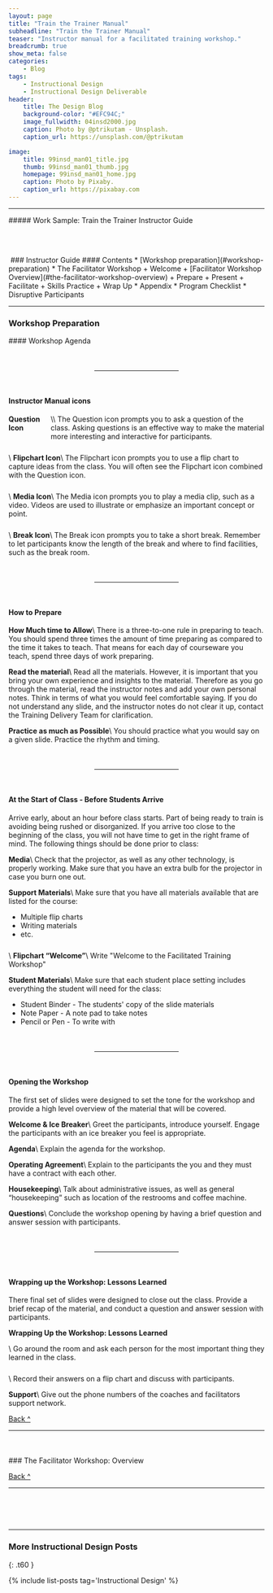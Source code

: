 ```yaml
---
layout: page
title: "Train the Trainer Manual"
subheadline: "Train the Trainer Manual"
teaser: "Instructor manual for a facilitated training workshop."
breadcrumb: true
show_meta: false
categories:
    - Blog
tags:
    - Instructional Design
    - Instructional Design Deliverable
header:
    title: The Design Blog
    background-color: "#EFC94C;"
    image_fullwidth: 04insd2000.jpg
    caption: Photo by @ptrikutam - Unsplash.
    caption_url: https://unsplash.com/@ptrikutam

image:
    title: 99insd_man01_title.jpg
    thumb: 99insd_man01_thumb.jpg
    homepage: 99insd_man01_home.jpg
    caption: Photo by Pixaby.
    caption_url: https://pixabay.com
---
```

<!--more-->
<hr>
##### Work Sample: Train the Trainer Instructor Guide
<br>

<!--Medium and Above-->
<div class="show-for-medium-up" markdown="1">
<img src="{{ site.urlimg }}99insd_man02_page_01.jpg" style="margin: 25px 0px 25px 0px" alt="">
</div>

<!--small-->

<div class="show-for-small-only" markdown="1">

<!--Cover Page and TOC-->
<img src="{{ site.urlimg }}99insd_man02_sld_01.JPG" style="margin: 25px 0px 0px 0px" alt="">
### Instructor Guide
#### Contents
* [Workshop preparation](#workshop-preparation)
* The Facilitator Workshop
   + Welcome
   + [Facilitator Workshop Overview](#the-facilitator-workshop-overview)
   + Prepare
   + Present
   + Facilitate
   + Skills Practice
   + Wrap Up
* Appendix
   * Program Checklist
   * Disruptive Participants

<hr>

<!--Workshop Preparation-->
### Workshop Preparation
<p></p>
#### Workshop Agenda

<hr style="width:33%; text-align:center; margin: 50px auto 50px auto;">

#### Instructor Manual icons
<div class="row">
  <div class="small-2 columns t30">
    <img src="{{ site.urlimg }}99insd_man02_icon_qst.jpg" style="margin: 0px 0px 0px 0px" alt="">
  </div>
  <div class="small-1- columns t30">
    <b>Question Icon</b>\\
    The Question icon prompts you to ask a question of the class. Asking questions is an effective way to make the material more interesting and interactive for participants.
  </div>
</div>

<img src="{{ site.urlimg }}99insd_man02_icon_flp.jpg" style="margin: 25px 0px 0px 0px" alt="">\\
**Flipchart Icon**\\
The Flipchart icon prompts you to use a flip chart to capture ideas from the class. You will often see the Flipchart icon combined with the Question icon.

<img src="{{ site.urlimg }}99insd_man02_icon_vid.jpg" style="margin: 25px 0px 0px 0px" alt="">\\
**Media Icon**\\
The Media icon prompts you to play a media clip, such as a video. Videos are used to illustrate or emphasize an important concept or point.

<img src="{{ site.urlimg }}99insd_man02_icon_brk.jpg" style="margin: 25px 0px 0px 0px" alt="">\\
**Break Icon**\\
The Break icon prompts you to take a short break. Remember to let participants know the length of the break and where to find facilities, such as the break room.

<hr style="width:33%; text-align:center; margin: 50px auto 50px auto;">

#### How to Prepare

**How Much time to Allow**\\
There is a three-to-one rule in preparing to teach. You should spend three times the amount of time preparing as compared to the time it takes to teach. That means for each day of courseware you teach, spend three days of work preparing.

**Read the material**\\
Read all the materials. However, it is important that you bring your own experience and insights to the material. Therefore as you go through the material, read the instructor notes and add your own personal notes. Think in terms of what you would feel comfortable saying. If you do not understand any slide, and the instructor notes do not clear it up, contact the Training Delivery Team for clarification.

**Practice as much as Possible**\\
You should practice what  you would say on a given slide. Practice the rhythm and timing.

<hr style="width:33%; text-align:center; margin: 50px auto 50px auto;">

#### At the Start of Class - Before Students Arrive

Arrive early, about an hour before class starts. Part of being ready to train is avoiding being rushed or disorganized. If you arrive too close to the beginning of the class, you will not have time to get in the right frame of mind. The following things should be done prior to class:

**Media**\\
Check that the projector, as well as any other technology, is properly working. Make sure that you have an extra bulb for the projector in case you burn one out.

**Support Materials**\\
Make sure that you have all materials available that are listed for the course:
* Multiple flip charts
* Writing materials
* etc.

<img src="{{ site.urlimg }}99insd_man02_icon_flp.jpg" style="margin: 25px 0px 0px 0px" alt="">\\
**Flipchart “Welcome”**\\
Write "Welcome to the Facilitated Training Workshop"

**Student Materials**\\
Make sure that each student place setting includes everything the student will need for the class:
* Student Binder - The students' copy of the slide materials
* Note Paper - A note pad to take notes
* Pencil or Pen - To write with

<hr style="width:33%; text-align:center; margin: 50px auto 50px auto;">

#### Opening the Workshop

The first set of slides were designed to set the tone for the workshop and provide a high level overview of the material that will be covered.

**Welcome & Ice Breaker**\\
Greet the participants, introduce yourself. Engage the participants with an ice breaker you feel is appropriate.

**Agenda**\\
Explain the agenda for the workshop.

**Operating Agreement**\\
Explain to the participants the you and they must have a contract with each other.

**Housekeeping**\\
Talk about administrative issues, as well as general “housekeeping” such as location of the restrooms and coffee machine.

**Questions**\\
Conclude the workshop opening by having a brief question and answer session with participants.

<hr style="width:33%; text-align:center; margin: 50px auto 50px auto;">

#### Wrapping up the Workshop: Lessons Learned

There final set of slides were designed to close out the class. Provide a brief recap of the material, and conduct a question and answer session with participants.

**Wrapping Up the Workshop\: Lessons Learned**

<img src="{{ site.urlimg }}99insd_man02_icon_qst.jpg" style="margin: 25px 0px 20x 0px" alt="">\\
Go around the room and ask each person for the most important thing they learned in the class.

<img src="{{ site.urlimg }}99insd_man02_icon_flp.jpg" style="margin: 25px 0px 0px 0px" alt="">\\
Record their answers on a flip chart and discuss with participants.

**Support**\\
Give out the phone numbers of the coaches and facilitators support network.

[Back&nbsp;^](#contents)

<hr>
<!--Facilitation Workshop Overview-->
### The Facilitator Workshop: Overview
<img src="{{ site.urlimg }}99insd_man02_sld_07.JPG" style="margin: 25px 0px 25px 0px" alt="">

<img src="{{ site.urlimg }}99insd_man02_sld_08.JPG" style="margin: 25px 0px 25px 0px" alt="">

<img src="{{ site.urlimg }}99insd_man02_sld_09.JPG" style="margin: 25px 0px 25px 0px" alt="">

<img src="{{ site.urlimg }}99insd_man02_sld_10.JPG" style="margin: 25px 0px 25px 0px" alt="">

<img src="{{ site.urlimg }}99insd_man02_sld_11.JPG" style="margin: 25px 0px 25px 0px" alt="">

<img src="{{ site.urlimg }}99insd_man02_sld_12.jpg" style="margin: 25px 0px 25px 0px" alt="">

<img src="{{ site.urlimg }}99insd_man02_sld_13.jpg" style="margin: 25px 0px 25px 0px" alt="">

<img src="{{ site.urlimg }}99insd_man02_sld_14.JPG" style="margin: 25px 0px 25px 0px" alt="">

[Back&nbsp;^](#contents)

<hr>

</div>
<img src="{{ site.urlimg }}99insd_man02_icon_qst.jpg" style="margin: 25px 0px 25px 0px" alt="">
<img src="{{ site.urlimg }}99insd_man02_icon_flp.jpg" style="margin: 25px 0px 25px 0px" alt="">
<img src="{{ site.urlimg }}99insd_man02_icon_vid.jpg" style="margin: 25px 0px 25px 0px" alt="">
<img src="{{ site.urlimg }}99insd_man02_icon_brk.jpg" style="margin: 25px 0px 25px 0px" alt="">

<br>

<hr>

### More Instructional Design Posts
{: .t60 }

{% include list-posts tag='Instructional Design' %}

